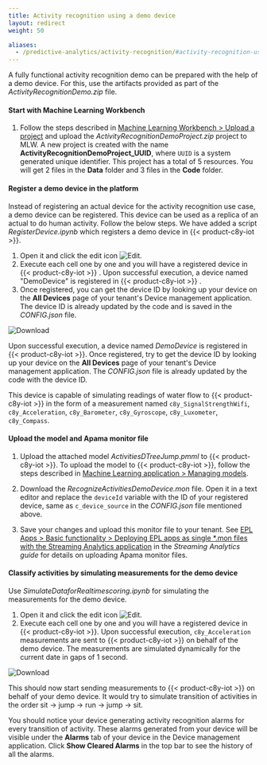 ```yaml
---
title: Activity recognition using a demo device
layout: redirect
weight: 50

aliases:
  - /predictive-analytics/activity-recognition/#activity-recognition-using-demo-device
---
```


A fully functional activity recognition demo can be prepared with the help of a demo device.
For this, use the artifacts provided as part of the *ActivityRecognitionDemo.zip* file.

#### Start with Machine Learning Workbench

1. Follow the steps described in [Machine Learning Workbench > Upload a project](/machine-learning/web-app-mlw/#upload-a-project) and upload the *ActivityRecognitionDemoProject.zip* project to MLW. A new project is created with the name **ActivityRecognitionDemoProject_UUID**, where `UUID` is a system generated unique identifier. This project has a total of 5 resources. You will get 2 files in the **Data** folder and 3 files in the **Code** folder.

#### Register a demo device in the platform

Instead of registering an actual device for the activity recognition use case, a demo device can be registered. This device can be used as a replica of an actual to do human activity. Follow the below steps. We have added a script *RegisterDevice.ipynb* which registers a demo device in {{< product-c8y-iot >}}.

1. Open it and click the edit icon <img src="/images/zementis/mlw-edit-icon.png" alt="Edit" style="display:inline-block; margin:0">.
2. Execute each cell one by one and you will have a registered device in {{< product-c8y-iot >}} . Upon successful execution, a device named "DemoDevice" is registered in {{< product-c8y-iot >}} .
3. Once registered, you can get the device ID by looking up your device on the **All Devices** page of your tenant's Device management application. The device ID is already updated by the code and is saved in the *CONFIG.json* file.

<img src="/images/zementis/ActivityRecognition/activity_recognition_register_device.PNG" alt="Download" style="display:inline-block; margin:0"> <br>


Upon successful execution, a device named *DemoDevice* is registered in {{< product-c8y-iot >}}. Once registered, try to get the device ID by looking up your device on the **All Devices** page of your tenant's Device management application. The *CONFIG.json* file is already updated by the code with the device ID.

This device is capable of simulating readings of water flow to {{< product-c8y-iot >}} in the form of a measurement named `c8y_SignalStrengthWifi`, `c8y_Acceleration`, `c8y_Barometer`, `c8y_Gyroscope`, `c8y_Luxometer`, `c8y_Compass`.


#### Upload the model and Apama monitor file

1. Upload the attached model *ActivitiesDTreeJump.pmml* to {{< product-c8y-iot >}}. To upload the model to {{< product-c8y-iot >}}, follow the steps described in [Machine Learning application > Managing models](/machine-learning/web-app/#managing-models).

2. Download the *RecognizeActivitiesDemoDevice.mon* file. Open it in a text editor and replace the `deviceId` variable with the ID of your registered device, same as `c_device_source` in the *CONFIG.json* file mentioned above.

3. Save your changes and upload this monitor file to your tenant. See [EPL Apps > Basic functionality > Deploying EPL apps as single \*.mon files with the Streaming Analytics application](/streaming-analytics/epl-apps/#single-mon-file) in the *Streaming Analytics guide* for details on uploading Apama monitor files.

#### Classify activities by simulating measurements for the demo device

Use *SimulateDataforRealtimescoring.ipynb* for simulating the measurements for the demo device.

1. Open it and click the edit icon <img src="/images/zementis/mlw-edit-icon.png" alt="Edit" style="display:inline-block; margin:0">.
2. Execute each cell one by one and you will have a registered device in {{< product-c8y-iot >}}. Upon successful execution, `c8y_Acceleration` measurements are sent to {{< product-c8y-iot >}} on behalf of the demo device. The measurements are simulated dynamically for the current date in gaps of 1 second.

<img src="/images/zementis/ActivityRecognition/activity_recognition_simulate_data.PNG" alt="Download" style="display:inline-block; margin:0"><br>


This should now start sending measurements to {{< product-c8y-iot >}} on behalf of your demo device. It would try to simulate transition of activities in the order  sit → jump → run → jump → sit.

You should notice your device generating activity recognition alarms for every transition of activity. These alarms generated from your device will be visible under the **Alarms** tab of your device in the Device management application. Click **Show Cleared Alarms** in the top bar to see the history of all the alarms.
